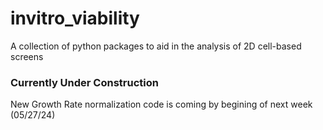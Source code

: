 # invitro_viability
A collection of python packages to aid in the analysis of 2D cell-based screens

### Currently Under Construction
New Growth Rate normalization code is coming by begining of next week (05/27/24)
